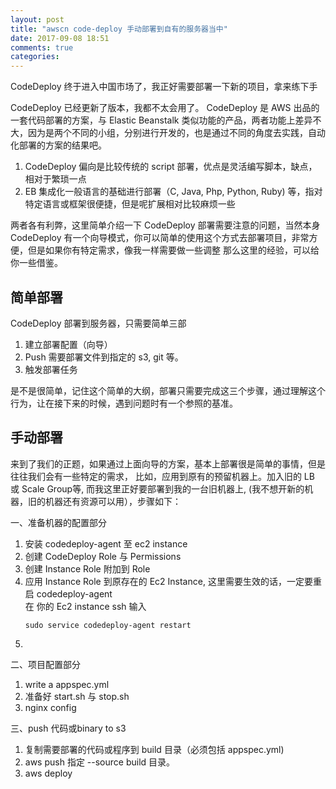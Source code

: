 ```yaml
---
layout: post
title: "awscn code-deploy 手动部署到自有的服务器当中"
date: 2017-09-08 18:51
comments: true
categories: 
---
```


CodeDeploy 终于进入中国市场了，我正好需要部署一下新的项目，拿来练下手

CodeDeploy 已经更新了版本，我都不太会用了。
CodeDeploy 是 AWS 出品的一套代码部署的方案，与 Elastic Beanstalk 类似功能的产品，两者功能上差异不大，因为是两个不同的小组，分别进行开发的，也是通过不同的角度去实践，自动化部署的方案的结果吧。

1. CodeDeploy 偏向是比较传统的 script 部署，优点是灵活编写脚本，缺点，相对于繁琐一点
2. EB 集成化一般语言的基础进行部署（C, Java, Php, Python, Ruby) 等，指对特定语言或框架很便捷，但是呢扩展相对比较麻烦一些

两者各有利弊，这里简单介绍一下 CodeDeploy 部署需要注意的问题，当然本身 CodeDeploy 有一个向导模式，你可以简单的使用这个方式去部署项目，非常方便，但是如果你有特定需求，像我一样需要做一些调整
那么这里的经验，可以给你一些借鉴。

## 简单部署
CodeDeploy 部署到服务器，只需要简单三部

1. 建立部署配置（向导）
2. Push 需要部署文件到指定的 s3, git 等。
3. 触发部署任务

是不是很简单，记住这个简单的大纲，部署只需要完成这三个步骤，通过理解这个行为，让在接下来的时候，遇到问题时有一个参照的基准。

## 手动部署
来到了我们的正题，如果通过上面向导的方案，基本上部署很是简单的事情，但是往往我们会有一些特定的需求，
比如，应用到原有的预留机器上。加入旧的 LB 或 Scale Group等, 而我这里正好要部署到我的一台旧机器上, (我不想开新的机器，旧的机器还有资源可以用），步骤如下：

一、准备机器的配置部分

1. 安装 codedeploy-agent 至 ec2 instance
2. 创建 CodeDeploy Role 与 Permissions 
3. 创建 Instance Role 附加到 Role
4. 应用 Instance Role 到原存在的 Ec2 Instance, 这里需要生效的话，一定要重启 codedeploy-agent  
	在 你的 Ec2 instance ssh 输入  
	```
	sudo service codedeploy-agent restart
	```
5. 

二、项目配置部分

1. write a appspec.yml
2. 准备好 start.sh 与 stop.sh
3. nginx config

三、push 代码或binary to s3

1. 复制需要部署的代码或程序到 build 目录（必须包括 appspec.yml)
2. aws push 指定 --source build 目录。
3. aws deploy 








